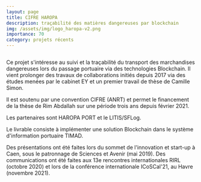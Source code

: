 ```yaml
---
layout: page
title: CIFRE HAROPA 
description: traçabilité des matières dangereuses par blockchain 
img: /assets/img/logo_haropa-v2.png
importance: 70
category: projets récents
---
```


<div class="row">
    <div class="col-sm mt-3 mt-md-0">
        <img class="img-fluid rounded z-depth-1" src="{{ '/assets/img/logo_haropa-v2.png' | relative_url }}" alt="" title="XTerM logo"/>
    </div>
</div>
<!--
<div class="caption">
    HAROPA Port logo
</div>
-->


Ce projet s'intéresse au suivi et la traçabilité du transport des marchandises dangereuses lors du passage portuaire via des technologies Blockchain. Il vient prolonger des travaux de collaborations initiés depuis 2017 via des études menées par le cabinet EY et un premier travail de thèse de Camille Simon.

Il est soutenu par une convention CIFRE (ANRT) et permet le financement de la thèse de Rim Abdallah sur une période trois ans depuis février 2021.

Les partenaires sont HAROPA PORT et le LITIS/SFLog.

Le livrable consiste à implémenter une solution Blockchain dans le système d'information portuaire TIMAD. 

Des présentations ont été faites lors du sommet de l'innovation et start-up à Caen, sous le patronnage de Sciences et Avenir (mai 2019). Des communications ont été faites aux 13e rencontres internationales RIRL (octobre 2020) et lors de la conférence internationale ICoSCal'21, au Havre (novembre 2021).
